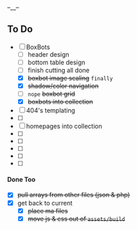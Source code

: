 –\_\_–

## To Do
- [ ] BoxBots
	- [ ] header design
	- [ ] bottom table design
	- [ ] finish cutting all done
	- [x] ~~boxbot image scaling~~ `finally`
	- [x] ~~shadow/color navigation~~
	- [ ] `nope` ~~boxbot grid~~ 
	- [x] ~~boxbots into collection~~
- [ ] 404's templating
- [ ]
- [ ] homepages into collection
- [ ]
- [ ]
- [ ]
- [ ]
- [ ]

#### Done Too
- [x] ~~pull arrays from other files (json & php)~~
- [x] get back to current
	- [x] ~~place ma files~~
	- [x] ~~move js & css out of `assets/build`~~
